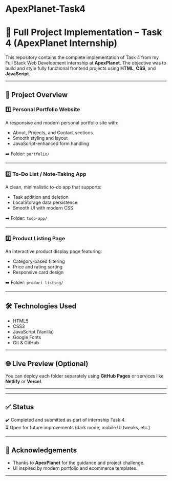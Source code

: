 # ApexPlanet-Task4
# 🚀 Full Project Implementation – Task 4 (ApexPlanet Internship)

This repository contains the complete implementation of Task 4 from my Full Stack Web Development internship at **ApexPlanet**. The objective was to build and style fully functional frontend projects using **HTML**, **CSS**, and **JavaScript**.

---

## 📌 Project Overview

### 1️⃣ Personal Portfolio Website
A responsive and modern personal portfolio site with:
- About, Projects, and Contact sections
- Smooth styling and layout
- JavaScript-enhanced form handling

➡️ Folder: `portfolio/`

---

### 2️⃣ To-Do List / Note-Taking App
A clean, minimalistic to-do app that supports:
- Task addition and deletion
- LocalStorage data persistence
- Smooth UI with modern CSS

➡️ Folder: `todo-app/`

---

### 3️⃣ Product Listing Page
An interactive product display page featuring:
- Category-based filtering
- Price and rating sorting
- Responsive card design

➡️ Folder: `product-listing/`

---

## 🛠 Technologies Used
- HTML5
- CSS3
- JavaScript (Vanilla)
- Google Fonts
- Git & GitHub

---

## 🌐 Live Preview (Optional)
You can deploy each folder separately using **GitHub Pages** or services like **Netlify** or **Vercel**.

---

---

## ✅ Status
✔️ Completed and submitted as part of internship Task 4.  
⏳ Open for future improvements (dark mode, mobile UI tweaks, etc.)

---

## 🤝 Acknowledgements
- Thanks to **ApexPlanet** for the guidance and project challenge.
- UI inspired by modern portfolio and ecommerce templates.

---





